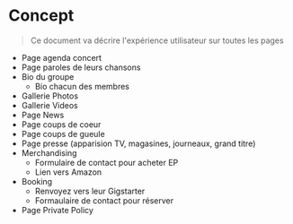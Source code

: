 # Concept
> Ce document va décrire l'expérience utilisateur sur toutes les pages
* Page agenda concert
* Page paroles de leurs chansons
* Bio du groupe
    * Bio chacun des membres
* Gallerie Photos
* Gallerie Videos
* Page News
* Page coups de coeur
* Page coups de gueule
* Page presse (apparision TV, magasines, journeaux, grand titre)
* Merchandising
    * Formulaire de contact pour acheter EP
    * Lien vers Amazon
* Booking
    * Renvoyez vers leur Gigstarter
    * Formaulaire de contact pour réserver
* Page Private Policy